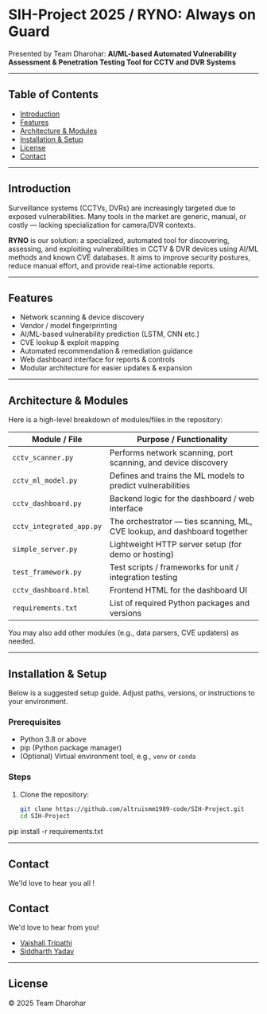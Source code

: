 # SIH-Project 2025 / RYNO: Always on Guard
Presented by Team Dharohar: 
**AI/ML-based Automated Vulnerability Assessment & Penetration Testing Tool for CCTV and DVR Systems**

---

## Table of Contents

- [Introduction](#introduction)  
- [Features](#features)  
- [Architecture & Modules](#architecture--modules)  
- [Installation & Setup](#installation--setup)  
- [License](#license)  
- [Contact](#contact)  

---

## Introduction

Surveillance systems (CCTVs, DVRs) are increasingly targeted due to exposed vulnerabilities. Many tools in the market are generic, manual, or costly — lacking specialization for camera/DVR contexts.

**RYNO** is our solution: a specialized, automated tool for discovering, assessing, and exploiting vulnerabilities in CCTV & DVR devices using AI/ML methods and known CVE databases. It aims to improve security postures, reduce manual effort, and provide real-time actionable reports.

---

## Features

- Network scanning & device discovery  
- Vendor / model fingerprinting  
- AI/ML-based vulnerability prediction (LSTM, CNN etc.)  
- CVE lookup & exploit mapping  
- Automated recommendation & remediation guidance  
- Web dashboard interface for reports & controls  
- Modular architecture for easier updates & expansion  

---

## Architecture & Modules

Here is a high-level breakdown of modules/files in the repository:

| Module / File                  | Purpose / Functionality |
|-------------------------------|--------------------------|
| `cctv_scanner.py`             | Performs network scanning, port scanning, and device discovery |
| `cctv_ml_model.py`            | Defines and trains the ML models to predict vulnerabilities |
| `cctv_dashboard.py`           | Backend logic for the dashboard / web interface |
| `cctv_integrated_app.py`      | The orchestrator — ties scanning, ML, CVE lookup, and dashboard together |
| `simple_server.py`            | Lightweight HTTP server setup (for demo or hosting) |
| `test_framework.py`           | Test scripts / frameworks for unit / integration testing |
| `cctv_dashboard.html`         | Frontend HTML for the dashboard UI |
| `requirements.txt`            | List of required Python packages and versions |

You may also add other modules (e.g., data parsers, CVE updaters) as needed.

---

## Installation & Setup

Below is a suggested setup guide. Adjust paths, versions, or instructions to your environment.

### Prerequisites

- Python 3.8 or above  
- pip (Python package manager)  
- (Optional) Virtual environment tool, e.g., `venv` or `conda`

### Steps

1. Clone the repository:  
   ```bash
   git clone https://github.com/altruismm1989-code/SIH-Project.git
   cd SIH-Project
pip install -r requirements.txt

---
## Contact

We'ld love to hear you all !

## Contact

We'd love to hear from you!

- [Vaishali Tripathi](https://www.linkedin.com/in/vaishali-tripathi-545783225/)
- [Siddharth Yadav](https://www.linkedin.com/in/siddharth-yadav-671244206/)


---
## License
© 2025 Team Dharohar
